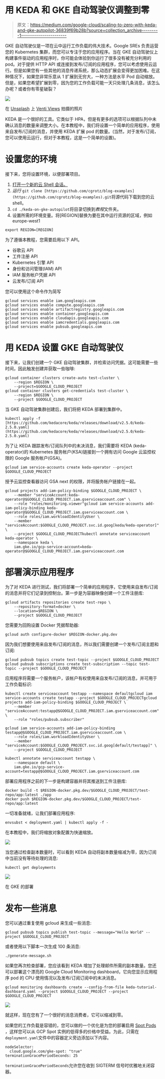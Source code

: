 # 用 KEDA 和 GKE 自动驾驶仪调整到零

> 原文：<https://medium.com/google-cloud/scaling-to-zero-with-keda-and-gke-autopilot-36839f69b28b?source=collection_archive---------1----------------------->

GKE 自动驾驶仪是一项在云中运行工作负载的伟大技术。Google SREs 负责运营您的 Kubernetes 集群，而您可以专注于您的应用程序。当在 GKE 自动驾驶仪上构建事件驱动的应用程序时，你可能会体验到你运行了很多没有被充分利用的 pod。对于提供 HTTP API 或连接到发布/订阅的应用程序，您可以考虑使用云运行。但是如果您有一些其他的消息传递系统，那么动态扩展会变得更加困难。在这种情况下，如果您非常乐意从 1 扩展到无穷大，一种方法是水平 Pod 自动缩放。但是，如果您希望扩展到零，因为您的工作负载可能一天只处理几条消息，该怎么办呢？或者你有零星破裂？

![](img/25e30a7488ea576d832d24129660f611.png)

在 [Unsplash](https://unsplash.com/s/photos/containers?utm_source=unsplash&utm_medium=referral&utm_content=creditCopyText) 上 [Venti Views](https://unsplash.com/@ventiviews?utm_source=unsplash&utm_medium=referral&utm_content=creditCopyText) 拍摄的照片

KEDA 是一个很好的工具。它类似于 HPA，但是有更多的选项可以根据队列中未确认消息的数量来调整大小。在本教程中，我们将设置一个简单的应用程序，使用来自发布/订阅的消息，并使用 KEDA 扩展 pod 的数量。(当然，对于发布/订阅，您可以使用云运行，但对于本教程，这是一个简单的设置)。

# 设置您的环境

接下来，您将设置环境，以便部署项目。

1.  [打开一个新的云 Shell 会话。](https://console.cloud.google.com/?cloudshell=true)
2.  *运行* `git clone [https://github.com/cgrotz/blog-examples](https://github.com/cgrotz/blog-examples).git`将源代码下载到您的云 shell。
3.  `cd ./keda-on-gke-autopilot`将目录切换到*教程*文件夹。
4.  设置所需的环境变量。将[REGION]替换为要在其中运行资源的区域，例如 europe-west1

```
export REGION=[REGION]
```

为了遵循本教程，您需要启用以下 API。

*   谷歌云 API
*   工件注册 API
*   Kubernetes 引擎 API
*   身份和访问管理(IAM) API
*   IAM 服务帐户凭据 API
*   云发布/订阅 API

您可以使用这个命令作为简写

```
gcloud services enable iam.googleapis.com
gcloud services enable compute.googleapis.com
gcloud services enable artifactregistry.googleapis.com
gcloud services enable container.googleapis.com 
gcloud services enable cloudapis.googleapis.com 
gcloud services enable iamcredentials.googleapis.com 
gcloud services enable pubsub.googleapis.com
```

# 用 KEDA 设置 GKE 自动驾驶仪

接下来，让我们创建一个 GKE 自动驾驶集群，并检索访问凭据。这可能需要一些时间，因此触发创建并获取一些咖啡:

```
gcloud container clusters create-auto test-cluster \
    --region $REGION \
    --project=$GOOGLE_CLOUD_PROJECT 
gcloud container clusters get-credentials test-cluster \
    --region $REGION \
    --project $GOOGLE_CLOUD_PROJECT
```

当 GKE 自动驾驶集群创建后，我们将把 KEDA 部署到集群中。

```
kubectl apply -f [https://github.com/kedacore/keda/releases/download/v2.5.0/keda-2.5.0.yaml](https://github.com/kedacore/keda/releases/download/v2.5.0/keda-2.5.0.yaml)
```

为了让 KEDA 跟踪发布/订阅队列中的未决消息，我们需要将 KEDA (keda-operator)的 Kubernetes 服务帐户(KSA)链接到一个拥有访问 Google 云监控权限的 Google 服务帐户(GSA)。

```
gcloud iam service-accounts create keda-operator --project $GOOGLE_CLOUD_PROJECT
```

授予云监控查看器访问 GSA next 的权限，并将服务帐户链接在一起。

```
gcloud projects add-iam-policy-binding $GOOGLE_CLOUD_PROJECT \
    --member "serviceAccount:keda-operator@$GOOGLE_CLOUD_PROJECT.iam.gserviceaccount.com" \
    --role "roles/monitoring.viewer"gcloud iam service-accounts add-iam-policy-binding keda-operator@$GOOGLE_CLOUD_PROJECT.iam.gserviceaccount.com \
    --role roles/iam.workloadIdentityUser \
    --member "serviceAccount:$GOOGLE_CLOUD_PROJECT.svc.id.goog[keda/keda-operator]" \
    --project $GOOGLE_CLOUD_PROJECTkubectl annotate serviceaccount keda-operator \
    --namespace keda \
    iam.gke.io/gcp-service-account=keda-operator@$GOOGLE_CLOUD_PROJECT.iam.gserviceaccount.com
```

# 部署演示应用程序

为了对 KEDA 进行测试，我们将部署一个简单的应用程序，它使用来自发布/订阅的消息并将它们记录到控制台。第一步是为容器映像创建一个工件注册库:

```
gcloud artifacts repositories create test-repo \
    --repository-format=docker \
    --location=$REGION \
    --project $GOOGLE_CLOUD_PROJECT
```

您需要为回购设置 Docker 凭据帮助器:

```
gcloud auth configure-docker $REGION-docker.pkg.dev
```

因为我们想要使用来自发布/订阅的消息，所以我们需要创建一个发布/订阅主题和订阅:

```
gcloud pubsub topics create test-topic --project $GOOGLE_CLOUD_PROJECT 
gcloud pubsub subscriptions create test-subscription --topic test-topic --project $GOOGLE_CLOUD_PROJECT
```

应用程序将需要一个服务帐户，该帐户有权使用来自发布/订阅的消息，并可用于工作负载标识:

```
kubectl create serviceaccount testapp --namespace defaultgcloud iam service-accounts create testapp --project $GOOGLE_CLOUD_PROJECTgcloud projects add-iam-policy-binding $GOOGLE_CLOUD_PROJECT \
    --member "serviceAccount:testapp@$GOOGLE_CLOUD_PROJECT.iam.gserviceaccount.com" \
    --role "roles/pubsub.subscriber"

gcloud iam service-accounts add-iam-policy-binding testapp@$GOOGLE_CLOUD_PROJECT.iam.gserviceaccount.com \
    --role roles/iam.workloadIdentityUser \
    --member "serviceAccount:$GOOGLE_CLOUD_PROJECT.svc.id.goog[default/testapp]" \
    --project $GOOGLE_CLOUD_PROJECT

kubectl annotate serviceaccount testapp \
    --namespace default \
    iam.gke.io/gcp-service-account=testapp@$GOOGLE_CLOUD_PROJECT.iam.gserviceaccount.com
```

部署应用程序之前的下一步是构建容器并将其推送到工件注册库:

```
docker build -t $REGION-docker.pkg.dev/$GOOGLE_CLOUD_PROJECT/test-repo/app:latest ./app
docker push $REGION-docker.pkg.dev/$GOOGLE_CLOUD_PROJECT/test-repo/app:latest
```

一切准备就绪，让我们部署应用程序:

```
envsubst < deployment.yaml | kubectl apply -f -
```

在本教程中，我们将缩放对象配置为快速缩放。

![](img/9319664d158f304a51692578fa985aa5.png)

当您通过检查副本数量时，可以看到 KEDA 自动将副本数量缩减为零，因为订阅中当前没有等待处理的消息:

```
kubectl get deployments
```

![](img/fe712b8f10ca86a2606e028cff478780.png)

在 GKE 的部署

# 发布一些消息

您可以通过重复使用 gcloud 来生成一些消息:

```
gcloud pubsub topics publish test-topic --message="Hello World" --project $GOOGLE_CLOUD_PROJECT
```

或者使用以下脚本一次生成 100 条消息:

```
./generate-message.sh
```

如果您再次检查部署，您应该看到 KEDA 增加了处理邮件所需的副本数量。您还可以部署这个漂亮的 Google Cloud Monitoring dashboard，它向您显示应用程序 pod 的 CPU 使用情况以及发布/订阅订阅中的未决消息。

```
gcloud monitoring dashboards create --config-from-file keda-tutorial-dashboard.yaml --project $GOOGLE_CLOUD_PROJECT --project $GOOGLE_CLOUD_PROJECT
```

![](img/987f3b46a86ea73d2ac0a735de4da77c.png)

就这样，现在您有了一个很好的消息消费者，它可以缩减到零。

如果您的工作负载是容错的，您可以做的一个优化是为您的部署启用 [Spot Pods](https://cloud.google.com/blog/products/containers-kubernetes/announcing-spot-pods-for-gke-autopilot) ，这样您可以从 GCP Spot 实例的低得多的价格中受益。为此，只需在`deployment.yaml`文件中的容器定义旁边添加以下内容。

```
nodeSelector:
  cloud.google.com/gke-spot: "true"
terminationGracePeriodSeconds: 25
```

`terminationGracePeriodSeconds`允许您在收到 SIGTERM 信号时优雅地关闭容器。